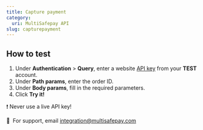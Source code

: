 ```yaml
---
title: Capture payment
category:
  uri: MultiSafepay API
slug: capturepayment
---
```


## How to test

1. Under **Authentication** > **Query**, enter a website [API key](/docs/sites#site-id-api-key-and-security-code) from your **TEST** account.
2. Under **Path params**, enter the order ID.
3. Under **Body params**, fill in the required parameters.
4. Click **Try it!**

❗️ Never use a live API key!

💬  For support, email [integration@multisafepay.com](mailto:integration@multisafepay.com)
